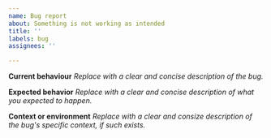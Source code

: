 ```yaml
---
name: Bug report
about: Something is not working as intended
title: ''
labels: bug
assignees: ''

---
```


**Current behaviour**
_Replace with a clear and concise description of the bug._

**Expected behavior**
_Replace with a clear and concise description of what you expected to happen._

**Context or environment**
_Replace with a clear and consize description of the bug's specific context, if such exists._
